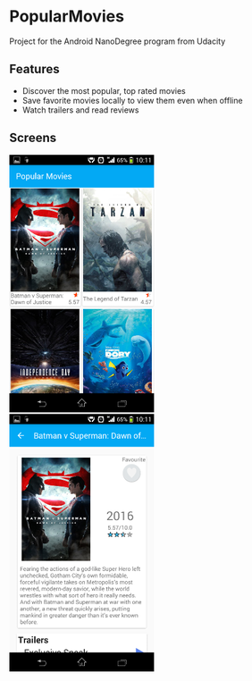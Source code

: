 # PopularMovies
Project for the Android NanoDegree program from Udacity

## Features
* Discover the most popular, top rated movies
* Save favorite movies locally to view them even when offline
* Watch trailers and read reviews

## Screens

![Main screen](./screenshots/popular_movies_main.png) ![Detail screen](./screenshots/popular_movies_detail.png)
